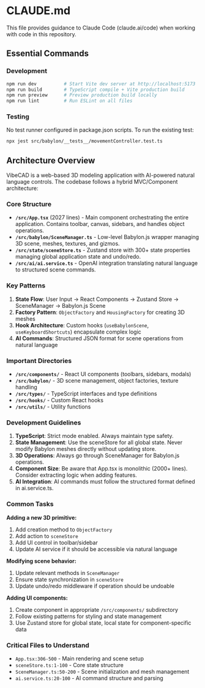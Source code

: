# CLAUDE.md

This file provides guidance to Claude Code (claude.ai/code) when working with code in this repository.

## Essential Commands

### Development
```bash
npm run dev          # Start Vite dev server at http://localhost:5173
npm run build        # TypeScript compile + Vite production build
npm run preview      # Preview production build locally
npm run lint         # Run ESLint on all files
```

### Testing
No test runner configured in package.json scripts. To run the existing test:
```bash
npx jest src/babylon/__tests__/movementController.test.ts
```

## Architecture Overview

VibeCAD is a web-based 3D modeling application with AI-powered natural language controls. The codebase follows a hybrid MVC/Component architecture:

### Core Structure
- **`/src/App.tsx`** (2027 lines) - Main component orchestrating the entire application. Contains toolbar, canvas, sidebars, and handles object operations.
- **`/src/babylon/SceneManager.ts`** - Low-level Babylon.js wrapper managing 3D scene, meshes, textures, and gizmos.
- **`/src/state/sceneStore.ts`** - Zustand store with 300+ state properties managing global application state and undo/redo.
- **`/src/ai/ai.service.ts`** - OpenAI integration translating natural language to structured scene commands.

### Key Patterns
1. **State Flow**: User Input → React Components → Zustand Store → SceneManager → Babylon.js Scene
2. **Factory Pattern**: `ObjectFactory` and `HousingFactory` for creating 3D meshes
3. **Hook Architecture**: Custom hooks (`useBabylonScene`, `useKeyboardShortcuts`) encapsulate complex logic
4. **AI Commands**: Structured JSON format for scene operations from natural language

### Important Directories
- **`/src/components/`** - React UI components (toolbars, sidebars, modals)
- **`/src/babylon/`** - 3D scene management, object factories, texture handling
- **`/src/types/`** - TypeScript interfaces and type definitions
- **`/src/hooks/`** - Custom React hooks
- **`/src/utils/`** - Utility functions

### Development Guidelines

1. **TypeScript**: Strict mode enabled. Always maintain type safety.
2. **State Management**: Use the sceneStore for all global state. Never modify Babylon meshes directly without updating store.
3. **3D Operations**: Always go through SceneManager for Babylon.js operations.
4. **Component Size**: Be aware that App.tsx is monolithic (2000+ lines). Consider extracting logic when adding features.
5. **AI Integration**: AI commands must follow the structured format defined in ai.service.ts.

### Common Tasks

**Adding a new 3D primitive:**
1. Add creation method to `ObjectFactory`
2. Add action to `sceneStore`
3. Add UI control in toolbar/sidebar
4. Update AI service if it should be accessible via natural language

**Modifying scene behavior:**
1. Update relevant methods in `SceneManager`
2. Ensure state synchronization in `sceneStore`
3. Update undo/redo middleware if operation should be undoable

**Adding UI components:**
1. Create component in appropriate `/src/components/` subdirectory
2. Follow existing patterns for styling and state management
3. Use Zustand store for global state, local state for component-specific data

### Critical Files to Understand
- `App.tsx:306-500` - Main rendering and scene setup
- `sceneStore.ts:1-100` - Core state structure
- `SceneManager.ts:50-200` - Scene initialization and mesh management
- `ai.service.ts:20-100` - AI command structure and parsing